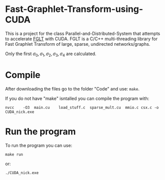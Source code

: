 # Fast-Graphlet-Transform-using-CUDA

This is a project for the class Parallel-and-Distributed-System that attempts to accelerate [FGLT](https://github.com/fcdimitr/fglt) with CUDA. 
FGLT is a C/C++ multi-threading library for Fast Graphlet Transform of large, sparse, undirected networks/graphs.

Only the first $σ_0,σ_1,σ_2,σ_3,σ_4$ are calculated.

# Compile 

After downloading the files go to the folder "Code" and use: ```make```.

If you do not have "make" isntalled you can compile the program with:

```
nvcc    -O3  main.cu    load_stuff.c  sparse_mult.cu  mmio.c csx.c -o CUDA_nick.exe
```


# Run the program

To run the program you can use:

```
make run
```
or:
```
./CUDA_nick.exe
```

